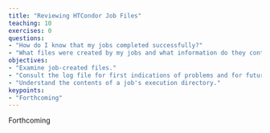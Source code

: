 ```yaml
---
title: "Reviewing HTCondor Job Files"
teaching: 10
exercises: 0
questions:
- "How do I know that my jobs completed successfully?"
- "What files were created by my jobs and what information do they contain?"
objectives:
- "Examine job-created files."
- "Consult the log file for first indications of problems and for future job resource requests."
- "Understand the contents of a job's execution directory."
keypoints:
- "Forthcoming"
---
```


Forthcoming
